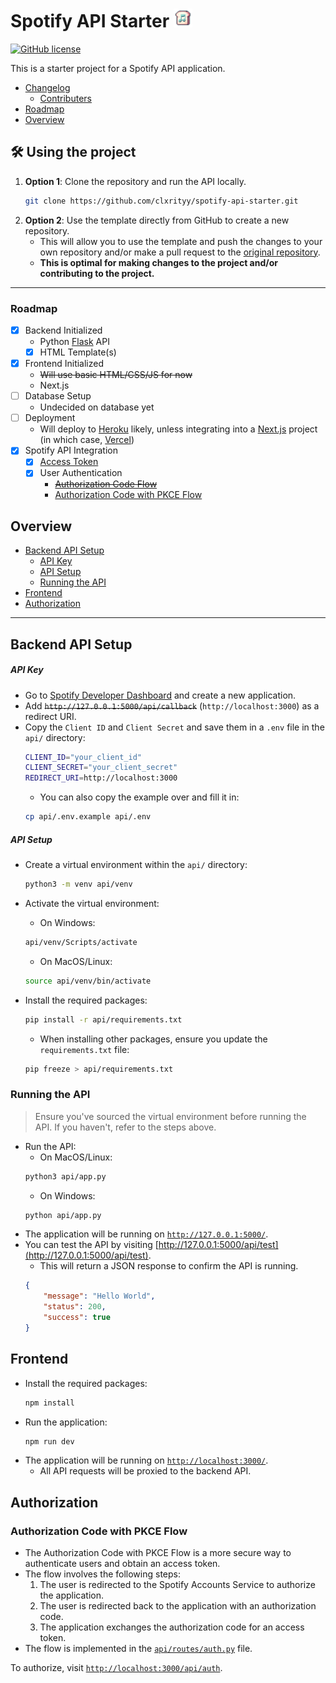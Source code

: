 # Spotify API Starter <img src="./api/static/favicon-32x32.png" width="30" height="30" />

[![GitHub license](https://img.shields.io/github/license/clxrityy/spotify-api-starter)](https://github.com/clxrityy/spotify-api-starter/blob/master/LICENSE)

This is a starter project for a Spotify API application.

- [Changelog](CHANGELOG.md)
    - [Contributers](CHANGELOG.md#contributers)
- [Roadmap](#roadmap)
- [Overview](#overview)

## 🛠️ Using the project

1. **Option 1**: Clone the repository and run the API locally.
    ```bash
    git clone https://github.com/clxrityy/spotify-api-starter.git
    ```
2. **Option 2**: Use the template directly from GitHub to create a new repository.
    - This will allow you to use the template and push the changes to your own repository and/or make a pull request to the [original repository](https://github.com/clxrityy/spotify-api-starter).
    - **This is optimal for making changes to the project and/or contributing to the project.**

---

### Roadmap

- [x] Backend Initialized
    - Python [Flask](https://flask.palletsprojects.com/en/stable/quickstart/) API
    - [x] HTML Template(s)
- [x] Frontend Initialized
    - ~~Will use basic HTML/CSS/JS for now~~
    - Next.js
- [ ] Database Setup
    - Undecided on database yet
- [ ] Deployment
    - Will deploy to [Heroku](https://www.heroku.com) likely, unless integrating into a [Next.js](https://nextjs.org/) project (in which case, [Vercel](https://vercel.com/))
- [x] Spotify API Integration
    - [x] [Access Token](https://developer.spotify.com/documentation/web-api/concepts/access-token)
    - [x] User Authentication
        - ~~[Authorization Code Flow](https://developer.spotify.com/documentation/web-api/tutorials/code-flow)~~
        - [Authorization Code with PKCE Flow](https://developer.spotify.com/documentation/web-api/tutorials/code-pkce-flow)


## Overview
- [Backend API Setup](#backend-api-setup)
    - [API Key](#api-key)
    - [API Setup](#api-setup)
    - [Running the API](#running-the-api)
- [Frontend](#frontend)
- [Authorization](#authorization-code-flow)


---

## Backend API Setup

##### API Key

- Go to [Spotify Developer Dashboard](https://developer.spotify.com/dashboard/applications) and create a new application.
- Add ~~`http://127.0.0.1:5000/api/callback`~~ (`http://localhost:3000`) as a redirect URI.
- Copy the `Client ID` and `Client Secret` and save them in a `.env` file in the `api/` directory:
    ```bash
    CLIENT_ID="your_client_id"
    CLIENT_SECRET="your_client_secret"
    REDIRECT_URI=http://localhost:3000
    ```
    - You can also copy the example over and fill it in:
    ```bash
    cp api/.env.example api/.env
    ```


##### API Setup

- Create a virtual environment within the `api/` directory:
    ```bash
    python3 -m venv api/venv
    ```

- Activate the virtual environment:
    - On Windows:
    ```bash
    api/venv/Scripts/activate
    ```
    - On MacOS/Linux:
    ```bash
    source api/venv/bin/activate
    ```
- Install the required packages:
    ```bash
    pip install -r api/requirements.txt
    ```
    - When installing other packages, ensure you update the `requirements.txt` file:
    ```bash
    pip freeze > api/requirements.txt
    ```


### Running the API

> Ensure you've sourced the virtual environment before running the API.
> If you haven't, refer to the steps above.
- Run the API:
    - On MacOS/Linux:
    ```bash
    python3 api/app.py
    ```
    - On Windows:
    ```bash
    python api/app.py
    ```
- The application will be running on [`http://127.0.0.1:5000/`](http://127.0.0.1:5000/).
- You can test the API by visiting [http://127.0.0.1:5000/api/test](http://127.0.0.1:5000/api/test).
    - This will return a JSON response to confirm the API is running.
    ```json
    {
        "message": "Hello World",
        "status": 200,
        "success": true
    }
    ```

## Frontend

- Install the required packages:
    ```bash
    npm install
    ```
- Run the application:
    ```bash
    npm run dev
    ```
- The application will be running on [`http://localhost:3000/`](http://localhost:3000/).
    - All API requests will be proxied to the backend API.


## Authorization 

### Authorization Code with PKCE Flow

- The Authorization Code with PKCE Flow is a more secure way to authenticate users and obtain an access token.
- The flow involves the following steps:
    1. The user is redirected to the Spotify Accounts Service to authorize the application.
    2. The user is redirected back to the application with an authorization code.
    3. The application exchanges the authorization code for an access token.
- The flow is implemented in the [`api/routes/auth.py`](/api/routes/auth.py) file.

To authorize, visit [`http://localhost:3000/api/auth`](http://localhost:3000/api/auth).